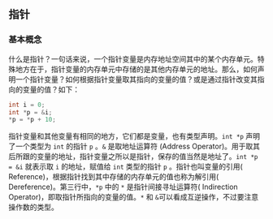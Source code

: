 ## 指针

### 基本概念

什么是指针？一句话来说，一个指针变量是内存地址空间其中的某个内存单元。特殊地方在于，指针变量的内存单元中存储的是其他内存单元的地址。那么，如何声明一个指针变量？如何根据指针变量取其指向的变量的值？或是通过指针改变其指向的变量的值？如下：

```c
int i = 0;
int *p = &i;
*p = *p + 10;
```

指针变量和其他变量有相同的地方，它们都是变量，也有类型声明。`int *p` 声明了一个类型为 `int` 的指针 `p` 。`&` 是取地址运算符 (Address Operator)。用于取其后所跟的变量的地址，指针变量之所以是指针，保存的值当然是地址了。`int *p = &i` 就表示取 `i` 的地址，赋值给 `int` 类型的指针 `p` 。指针也叫变量的引用( Reference)，根据指针找到其中存储的内存单元的值也称为解引用( Dereference)。第三行中，`*p` 中的 `*` 是指针间接寻址运算符( Indirection Operator)，即取指针所指向的变量的值。`*` 和 `&`可以看成互逆操作，不过要注意操作数的类型。

